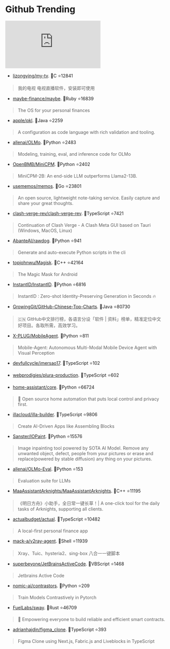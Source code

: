 # Github Trending 
 ![daily-bing](https://api.isoyu.com/bing_images.php) 
 - [lizongying/my-tv](https://github.com/lizongying/my-tv). 💪C ⭐12841 
 > 我的电视 电视直播软件，安装即可使用 
 - [maybe-finance/maybe](https://github.com/maybe-finance/maybe). 💪Ruby ⭐16839 
 > The OS for your personal finances 
 - [apple/pkl](https://github.com/apple/pkl). 💪Java ⭐2259 
 > A configuration as code language with rich validation and tooling. 
 - [allenai/OLMo](https://github.com/allenai/OLMo). 💪Python ⭐2483 
 > Modeling, training, eval, and inference code for OLMo 
 - [OpenBMB/MiniCPM](https://github.com/OpenBMB/MiniCPM). 💪Python ⭐2402 
 > MiniCPM-2B: An end-side LLM outperforms Llama2-13B. 
 - [usememos/memos](https://github.com/usememos/memos). 💪Go ⭐23801 
 > An open source, lightweight note-taking service. Easily capture and share your great thoughts. 
 - [clash-verge-rev/clash-verge-rev](https://github.com/clash-verge-rev/clash-verge-rev). 💪TypeScript ⭐7421 
 > Continuation of Clash Verge - A Clash Meta GUI based on Tauri (Windows, MacOS, Linux) 
 - [AbanteAI/rawdog](https://github.com/AbanteAI/rawdog). 💪Python ⭐941 
 > Generate and auto-execute Python scripts in the cli 
 - [topjohnwu/Magisk](https://github.com/topjohnwu/Magisk). 💪C++ ⭐42164 
 > The Magic Mask for Android 
 - [InstantID/InstantID](https://github.com/InstantID/InstantID). 💪Python ⭐6816 
 > InstantID : Zero-shot Identity-Preserving Generation in Seconds 🔥 
 - [GrowingGit/GitHub-Chinese-Top-Charts](https://github.com/GrowingGit/GitHub-Chinese-Top-Charts). 💪Java ⭐80730 
 > 🇨🇳 GitHub中文排行榜，各语言分设「软件 | 资料」榜单，精准定位中文好项目。各取所需，高效学习。 
 - [X-PLUG/MobileAgent](https://github.com/X-PLUG/MobileAgent). 💪Python ⭐811 
 > Mobile-Agent: Autonomous Multi-Modal Mobile Device Agent with Visual Perception 
 - [devfullcycle/imersao17](https://github.com/devfullcycle/imersao17). 💪TypeScript ⭐102 
 >  
 - [webprodigies/plura-production](https://github.com/webprodigies/plura-production). 💪TypeScript ⭐602 
 >  
 - [home-assistant/core](https://github.com/home-assistant/core). 💪Python ⭐66724 
 > 🏡 Open source home automation that puts local control and privacy first. 
 - [illacloud/illa-builder](https://github.com/illacloud/illa-builder). 💪TypeScript ⭐9806 
 > Create AI-Driven Apps like Assembling Blocks 
 - [Sanster/IOPaint](https://github.com/Sanster/IOPaint). 💪Python ⭐15576 
 > Image inpainting tool powered by SOTA AI Model. Remove any unwanted object, defect, people from your pictures or erase and replace(powered by stable diffusion) any thing on your pictures. 
 - [allenai/OLMo-Eval](https://github.com/allenai/OLMo-Eval). 💪Python ⭐153 
 > Evaluation suite for LLMs 
 - [MaaAssistantArknights/MaaAssistantArknights](https://github.com/MaaAssistantArknights/MaaAssistantArknights). 💪C++ ⭐11195 
 > 《明日方舟》小助手，全日常一键长草！| A one-click tool for the daily tasks of Arknights, supporting all clients. 
 - [actualbudget/actual](https://github.com/actualbudget/actual). 💪TypeScript ⭐10482 
 > A local-first personal finance app 
 - [mack-a/v2ray-agent](https://github.com/mack-a/v2ray-agent). 💪Shell ⭐11939 
 > Xray、Tuic、hysteria2、sing-box 八合一一键脚本 
 - [superbeyone/JetBrainsActiveCode](https://github.com/superbeyone/JetBrainsActiveCode). 💪VBScript ⭐1468 
 > Jetbrains Active Code 
 - [nomic-ai/contrastors](https://github.com/nomic-ai/contrastors). 💪Python ⭐209 
 > Train Models Contrastively in Pytorch 
 - [FuelLabs/sway](https://github.com/FuelLabs/sway). 💪Rust ⭐46709 
 > 🌴 Empowering everyone to build reliable and efficient smart contracts. 
 - [adrianhajdin/figma_clone](https://github.com/adrianhajdin/figma_clone). 💪TypeScript ⭐393 
 > Figma Clone using Next.js, Fabric.js and Liveblocks in TypeScript 
 